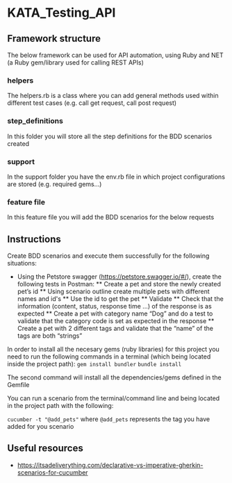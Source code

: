 # KATA\_Testing\_API

## Framework structure

The below framework can be used for API automation, using Ruby and NET (a Ruby gem/library used for calling REST APIs)

### helpers

The helpers.rb is a class where you can add general methods used within different test cases (e.g. call get request, call post request)

### step\_definitions

In this folder you will store all the step definitions for the BDD scenarios created

### support

In the support folder you have the env.rb file in which project configurations are stored (e.g. required gems...)

### feature file

In this feature file you will add the BDD scenarios for the below requests

## Instructions

Create BDD scenarios and execute them successfully for the following situations:

* Using the Petstore swagger (https://petstore.swagger.io/#/), create the following tests in Postman:
** Create a pet and store the newly created pet’s id
** Using scenario outline create multiple pets with different names and id's
** Use the id to get the pet
** Validate
** Check that the information (content, status, response time …) of the response is as expected
** Create a pet with category name “Dog” and do a test to validate that the category code is set as expected in the response
** Create a pet with 2 different tags and validate that the “name” of the tags are both “strings”

In order to install all the necesary gems (ruby libraries) for this project you need to run the following commands in a terminal (which being located inside the project path):
`gem install bundler`
`bundle install`

The second command will install all the dependencies/gems defined in the Gemfile

You can run a scenario from the terminal/command line and being located in the project path with the following:

`cucumber -t "@add_pets"`
where `@add_pets` represents the tag you have added for you scenario

## Useful resources

* https://itsadeliverything.com/declarative-vs-imperative-gherkin-scenarios-for-cucumber
